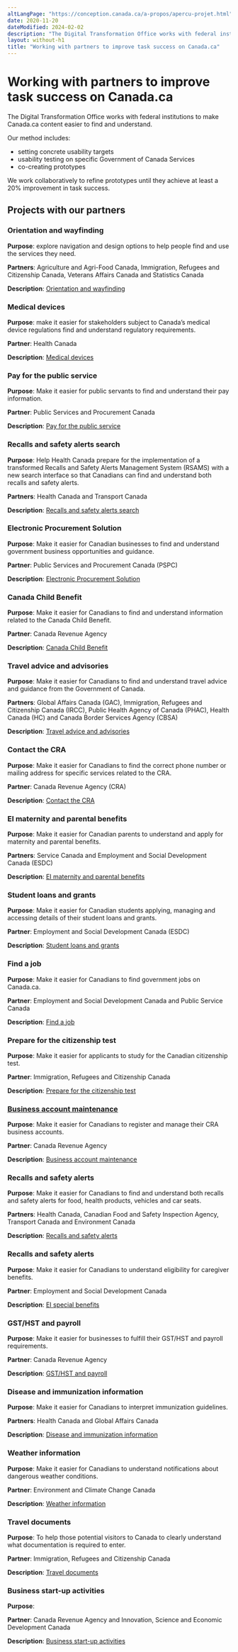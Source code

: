 ```yaml
---
altLangPage: "https://conception.canada.ca/a-propos/apercu-projet.html"
date: 2020-11-20
dateModified: 2024-02-02
description: "The Digital Transformation Office works with federal institutions to make Canada.ca content easier to find and understand."
layout: without-h1
title: "Working with partners to improve task success on Canada.ca"
---
```

<h1 property="name headline" id="wb-cont" dir="ltr">Working with partners to improve task success on Canada.ca</h1>
<p>The Digital Transformation Office works with federal institutions to make Canada.ca content easier to find and understand.</p>
<p>Our method includes:</p>
<ul>
  <li>setting concrete usability targets</li>
  <li>usability testing on specific Government of Canada Services</li>
  <li>co-creating prototypes</li>
</ul>
<p>We work collaboratively to refine prototypes until they achieve at least a 20% improvement in task success.</p>
<h2>Projects with our partners</h2>
<h3>Orientation and wayfinding</h3>
<p><strong>Purpose</strong>: explore navigation and design options to help people find and use the services they need.</p>
<p><strong>Partners</strong>: Agriculture and Agri-Food Canada, Immigration, Refugees and Citizenship Canada, Veterans Affairs Canada and Statistics Canada</p>
<p><strong>Description</strong>: <a href="project-01.html">Orientation and wayfinding</a></p>
<h3>Medical devices</h3>
<p><strong>Purpose</strong>: make it easier for stakeholders subject to Canada’s medical device regulations find and understand regulatory requirements.</p>
<p><strong>Partner</strong>: Health Canada</p>
<p><strong>Description</strong>: <a href="project-02.html">Medical devices</a></p>
<h3>Pay for the public service</h3>
<p><strong>Purpose</strong>: Make it easier for public servants to find and understand their pay information.</p>
<p><strong>Partner</strong>: Public Services and Procurement Canada</p>
<p><strong>Description</strong>: <a href="project-03.html">Pay for the public service</a></p>
<h3>Recalls and safety alerts search</h3>
<p><strong>Purpose</strong>: Help Health Canada prepare for the implementation of a transformed Recalls and Safety Alerts Management System (RSAMS) with a new search interface so that Canadians can find and understand both recalls and safety alerts.</p>
<p><strong>Partners</strong>: Health Canada and Transport Canada</p>
<p><strong>Description</strong>: <a href="project-04.html">Recalls and safety alerts search</a></p>
<h3>Electronic Procurement Solution</h3>
<p><strong>Purpose</strong>: Make it easier for Canadian businesses to find and understand government business opportunities and guidance.</p>
<p><strong>Partner</strong>: Public Services and Procurement Canada (PSPC)</p>
<p><strong>Description</strong>: <a href="project-06.html">Electronic Procurement Solution</a></p>
<h3>Canada Child Benefit</h3>
<p><strong>Purpose</strong>: Make it easier for Canadians to find and understand information related to the Canada Child Benefit.</p>
<p><strong>Partner</strong>: Canada Revenue Agency</p>
<p><strong>Description</strong>: <a href="project-07.html">Canada Child Benefit</a></p>
<h3>Travel advice and advisories</h3>
<p><strong>Purpose</strong>: Make it easier for Canadians to find and understand travel advice and guidance from the Government of Canada.</p>
<p><strong>Partners</strong>: Global Affairs Canada (GAC), Immigration, Refugees and Citizenship Canada (IRCC), Public Health Agency of Canada (PHAC), Health Canada (HC) and Canada Border Services Agency (CBSA)</p>
<p><strong>Description</strong>: <a href="project-08.html">Travel advice and advisories</a></p>
<h3>Contact the CRA</h3>
<p><strong>Purpose</strong>: Make it easier for Canadians to find the correct phone number or mailing address for specific services related to the CRA.</p>
<p><strong>Partner</strong>: Canada Revenue Agency (CRA)</p>
<p><strong>Description</strong>: <a href="project-09.html">Contact the CRA</a></p>
<h3>EI maternity and parental benefits</h3>
<p><strong>Purpose</strong>: Make it easier for Canadian parents to understand and apply for maternity and parental benefits.</p>
<p><strong>Partners</strong>: Service Canada and Employment and Social Development Canada (ESDC)</p>
<p><strong>Description</strong>: <a href="project-10.html">EI maternity and parental benefits</a></p>
<h3>Student loans and grants</h3>
<p><strong>Purpose</strong>: Make it easier for Canadian students applying, managing and accessing details of their student loans and grants.</p>
<p><strong>Partner</strong>: Employment and Social Development Canada (ESDC)</p>
<p><strong>Description</strong>: <a href="project-11.html">Student loans and grants</a></p>
<h3>Find a job</h3>
<p><strong>Purpose</strong>: Make it easier for Canadians to find government jobs on Canada.ca.</p>
<p><strong>Partner</strong>: Employment and Social Development Canada and Public Service Canada</p>
<p><strong>Description</strong>: <a href="project-12.html">Find a job</a></p>
<h3>Prepare for the citizenship test</h3>
<p><strong>Purpose</strong>: Make it easier for applicants to study for the Canadian citizenship test.</p>
<p><strong>Partner</strong>: Immigration, Refugees and Citizenship Canada</p>
<p><strong>Description</strong>: <a href="project-13.html">Prepare for the citizenship test</a></p>
<h3><a href="project-14.html">Business account maintenance</a></h3>
<p><strong>Purpose</strong>: Make it easier for Canadians to register and manage their CRA business accounts.</p>
<p><strong>Partner</strong>: Canada Revenue Agency</p>
<p><strong>Description</strong>: <a href="project-14.html">Business account maintenance</a></p>
<h3>Recalls and safety alerts</h3>
<p><strong>Purpose</strong>: Make it easier for Canadians to find and understand both recalls and safety alerts for food, health products, vehicles and car seats.</p>
<p><strong>Partners</strong>: Health Canada, Canadian Food and Safety Inspection Agency, Transport Canada and Environment Canada</p>
<p><strong>Description</strong>: <a href="project-15html">Recalls and safety alerts</a></p>
<h3>Recalls and safety alerts</h3>
<p><strong>Purpose</strong>: Make it easier for Canadians to understand eligibility for caregiver benefits.</p>
<p><strong>Partner</strong>: Employment and Social Development Canada</p>
<p><strong>Description</strong>: <a href="project-16.html">EI special benefits</a></p>
<h3>GST/HST and payroll</h3>
<p><strong>Purpose</strong>: Make it easier for businesses to fulfill their GST/HST and payroll requirements.</p>
<p><strong>Partner</strong>: Canada Revenue Agency</p>
<p><strong>Description</strong>: <a href="project-17.html">GST/HST and payroll</a></p>
<h3>Disease and immunization information</h3>
<p><strong>Purpose</strong>: Make it easier for Canadians to interpret immunization guidelines.</p>
<p><strong>Partners</strong>: Health Canada and Global Affairs Canada</p>
<p><strong>Description</strong>: <a href="project-18.html">Disease and immunization information</a></p>
<h3>Weather information</h3>
<p><strong>Purpose</strong>: Make it easier for Canadians to understand notifications about dangerous weather conditions.</p>
<p><strong>Partner</strong>: Environment and Climate Change Canada</p>
<p><strong>Description</strong>: <a href="project-19.html">Weather information</a></p>
<h3>Travel documents</h3>
<p><strong>Purpose</strong>: To help those potential visitors to Canada to clearly understand what documentation is required to enter.</p>
<p><strong>Partner</strong>: Immigration, Refugees and Citizenship Canada</p>
<p><strong>Description</strong>: <a href="project-20.html">Travel documents</a></p>
<h3>Business start-up activities</h3>
<p><strong>Purpose</strong>: </p>
<p><strong>Partner</strong>: Canada Revenue Agency and Innovation, Science and Economic Development Canada</p>
<p><strong>Description</strong>: <a href="project-21.html">Business start-up activities</a></p>
